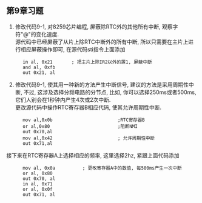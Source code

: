 ## 第9章习题

1. 修改代码9-1, 对8259芯片编程, 屏蔽除RTC外的其他所有中断, 观察字符"@"的变化速度.  
源代码中已经屏蔽了从片上除RTC中断外的所有中断, 所以只需要在主片上进行相应屏蔽操作即可, 在源代码sti指令上面添加  
```
      in al, 0x21       ; 把主片上除IR2以外的置1, 屏蔽中断
      and al, 0xfb
      out 0x21, al
```

2. 修改代码9-1, 使其用一种新的方法产生中断信号, 建议的方法是采用周期性中断, 不过, 这涉及选择分频电路的分节点, 比如, 你可以选择250ms或者500ms, 它们人别会在1秒钟内产生4次或2次中断.  
更改源代码中操作RTC寄存器B相应代码, 使其允许周期性中断.
```
      mov al,0x0b                        ;RTC寄存器B
      or al,0x80                         ;阻断NMI 
      out 0x70,al
      mov al,0x42                        ; 允许周期性中断
      out 0x71,al                        
```
接下来在RTC寄存器A上选择相应的频率, 这里选择2hz, 紧跟上面代码添加  
```
      mov al, 0x0a          ; 更改寄存器A中的数值, 每500ms产生一次中断
      or al, 0x80
      out 0x70, al
      in al, 0x71
      or al, 0x0f
      out 0x71, al
```
